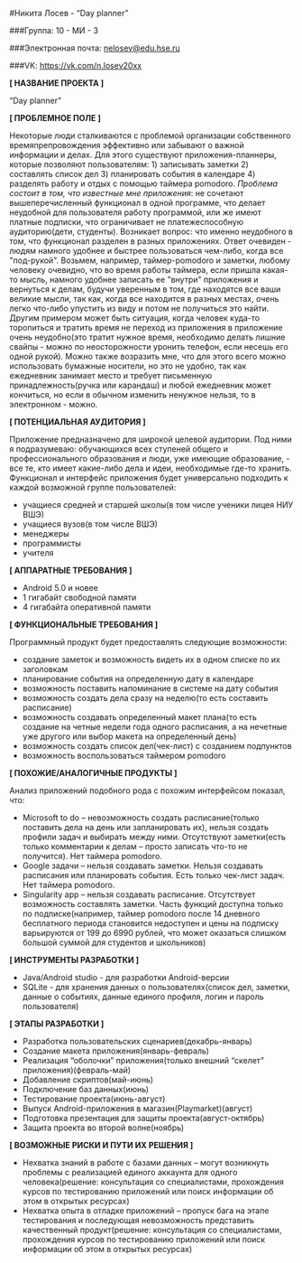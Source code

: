 #Никита Лосев - “Day planner”

###Группа: 10 - МИ - 3

###Электронная почта: nelosev@edu.hse.ru

###VK: https://vk.com/n.losev20xx

**[ НАЗВАНИЕ ПРОЕКТА ]**

“Day planner”

**[ ПРОБЛЕМНОЕ ПОЛЕ ]**

Некоторые люди сталкиваются с проблемой организации собственного времяпрепровождения эффективно или забывают о важной информации и делах. Для этого существуют приложения-планнеры, которые позволяют пользователям: 1) записывать заметки 2) составлять список дел 3) планировать события в календаре 4) разделять работу и отдых с помощью таймера pomodoro. *Проблема состоит в том, что известные мне приложения*: не сочетают вышеперечисленный функционал в одной программе, что делает неудобной для пользователя работу программой, или же имеют платные подписки, что ограничивает не платежеспособную аудиторию(дети, студенты). Возникает вопрос: что именно неудобного в том, что функционал разделен в разных приложениях. Ответ очевиден - людям намного удобнее и быстрее пользоваться чем-либо, когда все "под-рукой". Возьмем, например, таймер-pomodoro и заметки, любому человеку очевидно, что во время работы таймера, если пришла какая-то мысль, намного удобнее записать ее "внутри" приложения и вернуться к делам, будучи уверенным в том, где находятся все ваши великие мысли, так как, когда все находится в разных местах, очень легко что-либо упустить из виду и потом не получиться это найти. Другим примером может быть ситуация, когда человек куда-то торопиться и тратить время не переход из приложения в приложение очень неудобно(это тратит нужное время, необходимо делать лишние свайпы - можно по неосторожности уронить телефон, если несешь его одной рукой). Можно также возразить мне, что для этого всего можно использовать бумажные носители, но это не удобно, так как ежедневник занимает место и требует письменную принадлежность(ручка или карандаш) и любой ежедневник может кончиться, но если в обычном изменить ненужное нельзя, то в электронном - можно. 

**[ ПОТЕНЦИАЛЬНАЯ АУДИТОРИЯ ]**

Приложение предназначено для широкой целевой аудитории. Под ними я подразумеваю: обучающихся всех ступеней общего и профессионального образования и люди, уже имеющие образование, - все те, кто имеет какие-либо дела и идеи, необходимые где-то хранить. Функционал и интерфейс приложения будет универсально подходить к каждой возможной группе пользователей:
* учащиеся средней и старшей школы(в том числе ученики лицея НИУ ВШЭ)
* учащиеся вузов(в том числе ВШЭ)
* менеджеры
* программисты
* учителя

**[ АППАРАТНЫЕ ТРЕБОВАНИЯ ]**

* Android 5.0 и новее
* 1 гигабайт свободной памяти
* 4 гигабайта оперативной памяти

**[ ФУНКЦИОНАЛЬНЫЕ ТРЕБОВАНИЯ ]**

Программный продукт будет предоставлять следующие возможности:
* создание заметок и возможность видеть их в одном списке по их заголовкам
* планирование события на определенную дату в календаре
* возможность поставить напоминание в системе на дату события
* возможность создать дела сразу на неделю(то есть составить расписание)
* возможность создавать определенный макет плана(то есть создание на четные недели года одного расписания, а на нечетные уже другого или выбор макета на определенный день)
* возможность создать список дел(чек-лист) с созданием подпунктов
* возможность воспользоваться таймером pomodoro

**[ ПОХОЖИЕ/АНАЛОГИЧНЫЕ ПРОДУКТЫ ]**

Анализ приложений подобного рода с похожим интерфейсом показал, что:
* Microsoft to do – невозможность создать расписание(только поставить дела на день или запланировать их), нельзя создать профили задач и выбирать между ними. Отсутствуют заметки(есть только комментарии к делам – просто записать что-то не получится). Нет таймера pomodoro.
* Google задачи – нельзя создавать заметки. Нельзя создавать расписания или планировать события. Есть только чек-лист задач. Нет таймера pomodoro.
* Singularity app – нельзя создавать расписание. Отсутствует возможность составлять заметки. Часть функций доступна только по подписке(например, таймер pomodoro после 14 дневного бесплатного периода становится недоступен и цены на подписку варьируются от 199 до 6990 рублей, что может оказаться слишком большой суммой для студентов и школьников)

**[ ИНСТРУМЕНТЫ РАЗРАБОТКИ ]**

* Java/Android studio - для разработки Android-версии
* SQLite - для хранения данных о пользователях(список дел, заметки, данные о событиях, данные единого профиля, логин и пароль пользователя)

**[ ЭТАПЫ РАЗРАБОТКИ ]**

* Разработка пользовательских сценариев(декабрь-январь)
* Создание макета приложения(январь-февраль)
* Реализация “оболочки” приложения(только внешний “скелет” приложения)(февраль-май)
* Добавление скриптов(май-июнь)
* Подключение баз данных(июнь)
* Тестирование проекта(июнь-август)
* Выпуск Android-приложения в магазин(Playmarket)(август)
* Подготовка презентация для защиты проекта(август-октябрь)
* Защита проекта во второй волне(ноябрь)

**[ ВОЗМОЖНЫЕ РИСКИ И ПУТИ ИХ РЕШЕНИЯ ]**

* Нехватка знаний в работе с базами данных – могут возникнуть проблемы с реализацией единого аккаунта для одного человека(решение: консультация со специалистами, прохождения курсов по тестированию приложений или поиск информации об этом в открытых ресурсах)
* Нехватка опыта в отладке приложений – пропуск бага на этапе тестирования и последующая невозможность представить качественный продукт(решение: консультация со специалистами,  прохождения курсов по тестированию приложений или поиск информации об этом в открытых ресурсах)
